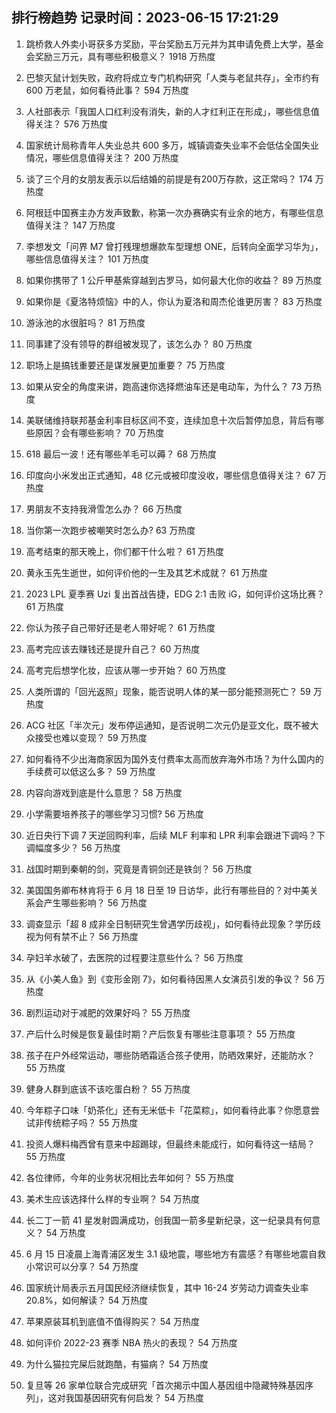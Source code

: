 
## 排行榜趋势 记录时间：2023-06-15 17:21:29
  
  1. 跳桥救人外卖小哥获多方奖励，平台奖励五万元并为其申请免费上大学，基金会奖励三万元，具有哪些积极意义？ 1918 万热度
    
  2. 巴黎灭鼠计划失败，政府将成立专门机构研究「人类与老鼠共存」，全市约有 600 万老鼠，如何看待此事？ 594 万热度
    
  3. 人社部表示「我国人口红利没有消失，新的人才红利正在形成」，哪些信息值得关注？ 576 万热度
    
  4. 国家统计局称青年人失业总共 600 多万，城镇调查失业率不会低估全国失业情况，哪些信息值得关注？ 200 万热度
    
  5. 谈了三个月的女朋友表示以后结婚的前提是有200万存款，这正常吗？ 174 万热度
    
  6. 阿根廷中国赛主办方发声致歉，称第一次办赛确实有业余的地方，有哪些信息值得关注？ 147 万热度
    
  7. 李想发文「问界 M7 曾打残理想爆款车型理想 ONE，后转向全面学习华为」，哪些信息值得关注？ 101 万热度
    
  8. 如果你携带了 1 公斤甲基紫穿越到古罗马，如何最大化你的收益？ 89 万热度
    
  9. 如果你是《夏洛特烦恼》中的人，你认为夏洛和周杰伦谁更厉害？ 83 万热度
    
  10. 游泳池的水很脏吗？ 81 万热度
    
  11. 同事建了没有领导的群组被发现了，该怎么办？ 80 万热度
    
  12. 职场上是搞钱重要还是谋发展更加重要？ 75 万热度
    
  13. 如果从安全的角度来讲，跑高速你选择燃油车还是电动车，为什么？ 73 万热度
    
  14. 美联储维持联邦基金利率目标区间不变，连续加息十次后暂停加息，背后有哪些原因？会有哪些影响？ 70 万热度
    
  15. 618 最后一波！还有哪些羊毛可以薅？ 68 万热度
    
  16. 印度向小米发出正式通知，48 亿元或被印度没收，哪些信息值得关注？ 67 万热度
    
  17. 男朋友不支持我滑雪怎么办？ 66 万热度
    
  18. 当你第一次跑步被嘲笑时怎么办? 63 万热度
    
  19. 高考结束的那天晚上，你们都干什么啦？ 61 万热度
    
  20. 黄永玉先生逝世，如何评价他的一生及其艺术成就？ 61 万热度
    
  21. 2023 LPL 夏季赛 Uzi 复出首战告捷，EDG 2:1 击败 iG，如何评价这场比赛？ 61 万热度
    
  22. 你认为孩子自己带好还是老人带好呢？ 61 万热度
    
  23. 高考完应该去赚钱还是提升自己？ 60 万热度
    
  24. 高考完后想学化妆，应该从哪一步开始？ 60 万热度
    
  25. 人类所谓的「回光返照」现象，能否说明人体的某一部分能预测死亡？ 59 万热度
    
  26. ACG 社区「半次元」发布停运通知，是否说明二次元仍是亚文化，既不被大众接受也难以变现？ 59 万热度
    
  27. 如何看待不少出海商家因为国外支付费率太高而放弃海外市场？为什么国内的手续费可以低这么多？ 59 万热度
    
  28. 内容向游戏到底是什么意思？ 58 万热度
    
  29. 小学需要培养孩子的哪些学习习惯? 56 万热度
    
  30. 近日央行下调 7 天逆回购利率，后续 MLF 利率和 LPR 利率会跟进下调吗？下调幅度多少？ 56 万热度
    
  31. 战国时期到秦朝的剑，究竟是青铜剑还是铁剑？ 56 万热度
    
  32. 美国国务卿布林肯将于 6 月 18 日至 19 日访华，此行有哪些目的？对中美关系会产生哪些影响？ 56 万热度
    
  33. 调查显示「超 8 成非全日制研究生曾遇学历歧视」，如何看待此现象？学历歧视为何有禁不止？ 56 万热度
    
  34. 孕妇羊水破了，去医院的过程要注意些什么？ 56 万热度
    
  35. 从《小美人鱼》到《变形金刚 7》，如何看待因黑人女演员引发的争议？ 56 万热度
    
  36. 剧烈运动对于减肥的效果好吗？ 55 万热度
    
  37. 产后什么时候是恢复最佳时期？产后恢复有哪些注意事项？ 55 万热度
    
  38. 孩子在户外经常运动，哪些防晒霜适合孩子使用，防晒效果好，还能防水？ 55 万热度
    
  39. 健身人群到底该不该吃蛋白粉？ 55 万热度
    
  40. 今年粽子口味「奶茶化」还有无米低卡「花菜粽」，如何看待此事？你愿意尝试非传统粽子吗？ 55 万热度
    
  41. 投资人爆料梅西曾有意来中超踢球，但最终未能成行，如何看待这一结局？ 55 万热度
    
  42. 各位律师，今年的业务状况相比去年如何？ 55 万热度
    
  43. 美术生应该选择什么样的专业啊？ 54 万热度
    
  44. 长二丁一箭 41 星发射圆满成功，创我国一箭多星新纪录，这一纪录具有何意义？ 54 万热度
    
  45. 6 月 15 日凌晨上海青浦区发生 3.1 级地震，哪些地方有震感？有哪些地震自救小常识可以分享？ 54 万热度
    
  46. 国家统计局表示五月国民经济继续恢复，其中 16-24 岁劳动力调查失业率 20.8%，如何解读？ 54 万热度
    
  47. 苹果原装耳机到底值不值得购买？ 54 万热度
    
  48. 如何评价 2022-23 赛季 NBA 热火的表现？ 54 万热度
    
  49. 为什么猫拉完屎后就跑酷，有猫病？ 54 万热度
    
  50. 复旦等 26 家单位联合完成研究「首次揭示中国人基因组中隐藏特殊基因序列」，这对我国基因研究有何启发？ 54 万热度
    